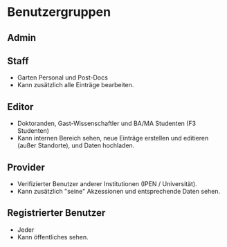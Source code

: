 <!-- TITLE: User Roles -->
<!-- SUBTITLE: A quick summary of User Roles -->

# Benutzergruppen
## Admin
## Staff
* Garten Personal und Post-Docs
* Kann zusätzlich alle Einträge bearbeiten.
## Editor
* Doktoranden, Gast-Wissenschaftler und BA/MA Studenten (F3 Studenten)
* Kann internen Bereich sehen, neue Einträge erstellen und editieren (außer Standorte), und Daten hochladen.
## Provider
* Verifizierter Benutzer anderer Institutionen (IPEN / Universität).
* Kann zusätzlich "seine" Akzessionen und entsprechende Daten sehen.
## Registrierter Benutzer
* Jeder
* Kann öffentliches sehen.